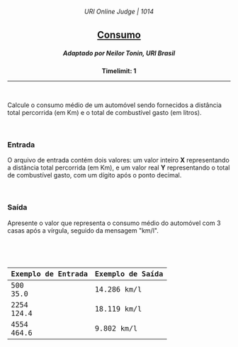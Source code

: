 <h6 align="center">URI Online Judge | 1014</h6>
<h2 align="center">
  <a href="https://www.urionlinejudge.com.br/judge/pt/problems/view/1014">
    Consumo
  </a>
</h2>
<h5 align="center">Adaptado por Neilor Tonin, URI  Brasil</h5>
<p align="center"><b>Timelimit: 1</b></p>
<hr>
<br>
<p>
  Calcule o consumo médio de um automóvel sendo fornecidos a distância total percorrida (em Km) e o total de combustível gasto (em litros).
</p>
<br>
<h3>Entrada</h3>
<p>
  O arquivo de entrada contém dois valores: um valor inteiro <b>X</b> representando a distância total percorrida (em Km), e um valor real <b>Y</b> representando o total de combustível gasto, com um dígito após o ponto decimal.
</p>
<br>
<h3>Saída</h3>
<p>
  Apresente o valor que representa o consumo médio do automóvel com 3 casas após a vírgula, seguido da mensagem "km/l".
</p>
<br>
<code>
  <table width="100%">
    <thead>
      <th>Exemplo de Entrada</th>
      <th>Exemplo de Saída</th>
    </thead>
    <tbody>
      <tr>
        <td>500<br>35.0</td>
        <td>14.286 km/l</td>
      </tr>
      <tr>
        <td>2254<br>124.4</td>
        <td>18.119 km/l</td>
      </tr>
      <tr>
        <td>4554<br>464.6</td>
        <td>9.802 km/l</td>
      </tr>
    </tbody>
  </table>
</code>